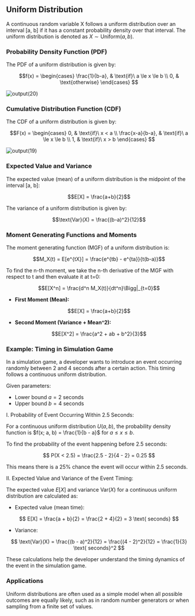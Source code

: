 ## Uniform Distribution

A continuous random variable X follows a uniform distribution over an interval [a, b] if it has a constant probability density over that interval. The uniform distribution is denoted as $X \sim \text{Uniform}(a, b)$.

### Probability Density Function (PDF)

The PDF of a uniform distribution is given by:

$$f(x) =
\begin{cases}
  \frac{1}{b-a}, & \text{if}\ a \le x \le b \\
  0, & \text{otherwise}
\end{cases}
$$

![output(20)](https://github.com/user-attachments/assets/dfcecdf5-3c5f-4c0e-b851-f2730c02add8)

### Cumulative Distribution Function (CDF)

The CDF of a uniform distribution is given by:

$$F(x) =
\begin{cases}
  0, & \text{if}\ x < a \\
  \frac{x-a}{b-a}, & \text{if}\ a \le x \le b \\
  1, & \text{if}\ x > b
\end{cases}
$$

![output(19)](https://github.com/user-attachments/assets/dd56f91d-5643-4d45-b32c-281912120878)

### Expected Value and Variance

The expected value (mean) of a uniform distribution is the midpoint of the interval [a, b]:

$$E[X] = \frac{a+b}{2}$$

The variance of a uniform distribution is given by:

$$\text{Var}(X) = \frac{(b-a)^2}{12}$$

### Moment Generating Functions and Moments

The moment generating function (MGF) of a uniform distribution is:

$$M_X(t) = E[e^{tX}] = \frac{e^{tb} - e^{ta}}{t(b-a)}$$

To find the n-th moment, we take the n-th derivative of the MGF with respect to t and then evaluate it at t=0:

$$E[X^n] = \frac{d^n M_X(t)}{dt^n}\Bigg|_{t=0}$$

* **First Moment (Mean):**

$$E[X] = \frac{a+b}{2}$$

* **Second Moment (Variance + Mean^2):**

$$E[X^2] = \frac{a^2 + ab + b^2}{3}$$

### Example: Timing in Simulation Game

In a simulation game, a developer wants to introduce an event occurring randomly between 2 and 4 seconds after a certain action. This timing follows a continuous uniform distribution.

Given parameters:

- Lower bound $a = 2$ seconds
- Upper bound $b = 4$ seconds

I. Probability of Event Occurring Within 2.5 Seconds:

For a continuous uniform distribution $U(a, b)$, the probability density function is $f(x; a, b) = \frac{1}{b - a}$ for $a \leq x \leq b$.

To find the probability of the event happening before 2.5 seconds:

$$ P(X < 2.5) = \frac{2.5 - 2}{4 - 2} = 0.25 $$

This means there is a 25% chance the event will occur within 2.5 seconds.

II. Expected Value and Variance of the Event Timing:

The expected value $E[X]$ and variance $\text{Var}(X)$ for a continuous uniform distribution are calculated as:

- Expected value (mean time):
  
$$ E[X] = \frac{a + b}{2} = \frac{2 + 4}{2} = 3 \text{ seconds} $$

- Variance:
  
$$ \text{Var}(X) = \frac{(b - a)^2}{12} = \frac{(4 - 2)^2}{12} = \frac{1}{3} \text{ seconds}^2 $$

These calculations help the developer understand the timing dynamics of the event in the simulation game.

### Applications

Uniform distributions are often used as a simple model when all possible outcomes are equally likely, such as in random number generators or when sampling from a finite set of values.
